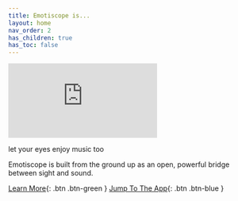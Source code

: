 ```yaml
---
title: Emotiscope is...
layout: home
nav_order: 2
has_children: true
has_toc: false
---
```


<iframe class="youtube-video" src="https://www.youtube.com/embed/ALHj-XW7_6Y?si=NDxwEP0wKecF-Jry" title="YouTube video player" frameborder="0" allow="accelerometer; autoplay; clipboard-write; encrypted-media; gyroscope; picture-in-picture; web-share" allowfullscreen></iframe>

<t1>let your eyes enjoy music too</t1> 

<t2>Emotiscope is built from the ground up as an open, powerful bridge between sight and sound.</t2> 

[Learn More](https://connornishijima.github.io/sensory_bridge_docs/is_different.html){: .btn .btn-green }
[Jump To The App](https://settings.sensorybridge.rocks){: .btn .btn-blue }